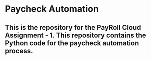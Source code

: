# Paycheck Automation
## This is the repository for the PayRoll Cloud Assignment - 1. This repository contains the Python code for the paycheck automation process.
